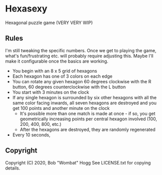 # Hexasexy

Hexagonal puzzle game (VERY VERY WIP)

## Rules

I'm still tweaking the specific numbers. Once we get to playing the game, what's fun/frustrating etc. will probably require adjusting this.
Maybe I'll make it configurable once the basics are working.

* You begin with an 8 x 5 grid of hexagons
* Each hexagon has one of 3 colors on each edge
* You can rotate any given hexagon 60 degrees clockwise with the R button, 60 degrees counterclockwise with the L button
* You start with 3 minutes on the clock
* If any single hexagon is surrounded by six other hexagons with all the same color facing inwards, all seven hexagons are destroyed and you get 100 points and another minute on the clock
    * It's possible more than one match is made at once - if so, you get geometrically increasing points per central hexagon involved (100, 200, 400, 800, etc.)
    * After the hexagons are destroyed, they are randomly regenerated
* Every 10 seconds, 

## Copyright

Copyright (C) 2020, Bob "Wombat" Hogg
See LICENSE.txt for copying details.
